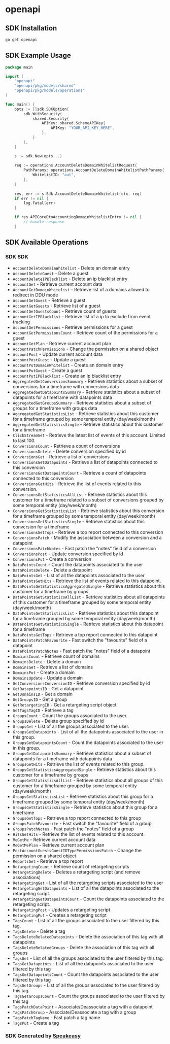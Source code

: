 # openapi

<!-- Start SDK Installation -->
## SDK Installation

```bash
go get openapi
```
<!-- End SDK Installation -->

<!-- Start SDK Example Usage -->
## SDK Example Usage

```go
package main

import (
    "openapi"
    "openapi/pkg/models/shared"
    "openapi/pkg/models/operations"
)

func main() {
    opts := []sdk.SDKOption{
        sdk.WithSecurity(
            shared.Security{
                APIKey: shared.SchemeAPIKey{
                    APIKey: "YOUR_API_KEY_HERE",
                },
            }
        ),
    }

    s := sdk.New(opts...)
    
    req := operations.AccountDeleteDomainWhitelistRequest{
        PathParams: operations.AccountDeleteDomainWhitelistPathParams{
            WhitelistID: "aut",
        },
    }
    
    res, err := s.Sdk.AccountDeleteDomainWhitelist(ctx, req)
    if err != nil {
        log.Fatal(err)
    }

    if res.APICoreDtoAccountingDomainWhitelistEntry != nil {
        // handle response
    }
```
<!-- End SDK Example Usage -->

<!-- Start SDK Available Operations -->
## SDK Available Operations

### SDK SDK

* `AccountDeleteDomainWhitelist` - Delete an domain entry
* `AccountDeleteGuest` - Delete a guest
* `AccountDeleteIPBlacklist` - Delete an ip blacklist entry
* `AccountGet` - Retrieve current account data
* `AccountGetDomainWhitelist` - Retrieve list of a domains allowed to redirect in DDU mode
* `AccountGetGuest` - Retrieve a guest
* `AccountGetGuests` - Retrieve list of a guest
* `AccountGetGuestsCount` - Retrieve count of guests
* `AccountGetIPBlacklist` - Retrieve list of a ip to exclude from event tracking
* `AccountGetPermissions` - Retrieve permissions for a guest
* `AccountGetPermissionsCount` - Retrieve count of the permissions for a guest
* `AccountGetPlan` - Retrieve current account plan
* `AccountPatchPermissions` - Change the permission on a shared object
* `AccountPost` - Update current account data
* `AccountPostGuest` - Update a guest
* `AccountPutDomainWhitelist` - Create an domain entry
* `AccountPutGuest` - Create a guest
* `AccountPutIPBlacklist` - Create an ip blacklist entry
* `AggregatedGetConversionsSummary` - Retrieve statistics about a subset of conversions for a timeframe with conversions data
* `AggregatedGetDatapointsSummary` - Retrieve statistics about a subset of datapoints for a timeframe with datapoints data
* `AggregatedGetGroupsSummary` - Retrieve statistics about a subset of groups for a timeframe with groups data
* `AggregatedGetStatisticsList` - Retrieve statistics about this customer for a timeframe grouped by some temporal entity (day/week/month)
* `AggregatedGetStatisticsSingle` - Retrieve statistics about this customer for a timeframe
* `ClickStreamGet` - Retrieve the latest list of events of this account. Limited to last 100.
* `ConversionsCount` - Retrieve a count of conversions
* `ConversionsDelete` - Delete conversion specified by id
* `ConversionsGet` - Retrieve a list of conversions
* `ConversionsGetDatapoints` - Retrieve a list of datapoints connected to this conversion
* `ConversionsGetDatapointsCount` - Retrieve a count of datapoints connected to this conversion
* `ConversionsGetHits` - Retrieve the list of events related to this conversion.
* `ConversionsGetStatisticsAllList` - Retrieve statistics about this customer for a timeframe related to a subset of conversions grouped by some temporal entity (day/week/month)
* `ConversionsGetStatisticsList` - Retrieve statistics about this conversion for a timeframe grouped by some temporal entity (day/week/month)
* `ConversionsGetStatisticsSingle` - Retrieve statistics about this conversion for a timeframe
* `ConversionsGetTops` - Retrieve a top report connected to this conversion
* `ConversionsPatch` - Modify the association between a conversion and a datapoint
* `ConversionsPatchNotes` - Fast patch the "notes" field of a conversion
* `ConversionsPost` - Update conversion specified by id
* `ConversionsPut` - Create a conversion
* `DataPointsCount` - Count the datapoints associated to the user
* `DataPointsDelete` - Delete a datapoint
* `DataPointsGet` - List of all the datapoints associated to the user
* `DataPointsGetHits` - Retrieve the list of events related to this datapoint.
* `DataPointsGetStatisticsAggregatedSingle` - Retrieve statistics about this customer for a timeframe by groups
* `DataPointsGetStatisticsAllList` - Retrieve statistics about all datapoints of this customer for a timeframe grouped by some temporal entity (day/week/month)
* `DataPointsGetStatisticsList` - Retrieve statistics about this datapoint for a timeframe grouped by some temporal entity (day/week/month)
* `DataPointsGetStatisticsSingle` - Retrieve statistics about this datapoint for a timeframe
* `DataPointsGetTops` - Retrieve a top report connected to this datapoint
* `DataPointsPatchFavourite` - Fast switch the "favourite" field of a datapoint
* `DataPointsPatchNotes` - Fast patch the "notes" field of a datapoint
* `DomainsCount` - Retrieve count of domains
* `DomainsDelete` - Delete a domain
* `DomainsGet` - Retrieve a list of domains
* `DomainsPut` - Create a domain
* `DomainsUpdate` - Update a domain
* `GetConversionsConversionID` - Retrieve conversion specified by id
* `GetDatapointsID` - Get a datapoint
* `GetDomainsID` - Get a domain
* `GetGroupsID` - Get a group
* `GetRetargetingID` - Get a retargeting script object
* `GetTagsTagID` - Retrieve a tag
* `GroupsCount` - Count the groups associated to the user.
* `GroupsDelete` - Delete group specified by id
* `GroupsGet` - List of all the groups associated to the user.
* `GroupsGetDatapoints` - List of all the datapoints associated to the user in this group.
* `GroupsGetDatapointsCount` - Count the datapoints associated to the user in this group.
* `GroupsGetDatapointsSummary` - Retrieve statistics about a subset of datapoints for a timeframe with datapoints data
* `GroupsGetHits` - Retrieve the list of events related to this group.
* `GroupsGetStatisticsAggregatedSingle` - Retrieve statistics about this customer for a timeframe by groups
* `GroupsGetStatisticsAllList` - Retrieve statistics about all groups of this customer for a timeframe grouped by some temporal entity (day/week/month)
* `GroupsGetStatisticsList` - Retrieve statistics about this group for a timeframe grouped by some temporal entity (day/week/month)
* `GroupsGetStatisticsSingle` - Retrieve statistics about this group for a timeframe
* `GroupsGetTops` - Retrieve a top report connected to this group
* `GroupsPatchFavourite` - Fast switch the "favourite" field of a group
* `GroupsPatchNotes` - Fast patch the "notes" field of a group
* `HitsGetHits` - Retrieve the list of events related to this account.
* `MeGetMe` - Retrieve current account data
* `MeGetMePlan` - Retrieve current account plan
* `PostAccountGuestsGuestIDTypePermissionsPatch` - Change the permission on a shared object
* `ReportsGet` - Retrieve a top report
* `RetargetingCount` - Retrieve count of retargeting scripts
* `RetargetingDelete` - Deletes a retargeting script (and remove associations)
* `RetargetingGet` - List of all the retargeting scripts associated to the user
* `RetargetingGetDatapoints` - List of all the datapoints associated to the retargeting script.
* `RetargetingGetDatapointsCount` - Count the datapoints associated to the retargeting script.
* `RetargetingPost` - Updates a retargeting script
* `RetargetingPut` - Creates a retargeting script
* `TagsCount` - List of all the groups associated to the user filtered by this tag.
* `TagsDelete` - Delete a tag
* `TagsDeleteRelatedDatapoints` - Delete the association of this tag with all datapoints
* `TagsDeleteRelatedGroups` - Delete the association of this tag with all groups
* `TagsGet` - List of all the groups associated to the user filtered by this tag.
* `TagsGetDatapoints` - List of all the datapoints associated to the user filtered by this tag
* `TagsGetDatapointsCount` - Count the datapoints associated to the user filtered by this tag
* `TagsGetGroups` - List of all the groups associated to the user filtered by this tag.
* `TagsGetGroupsCount` - Count the groups associated to the user filtered by this tag
* `TagsPatchDataPoint` - Associate/Deassociate a tag with a datapoint
* `TagsPatchGroup` - Associate/Deassociate a tag with a group
* `TagsPatchTagName` - Fast patch a tag name
* `TagsPut` - Create a tag

<!-- End SDK Available Operations -->

### SDK Generated by [Speakeasy](https://docs.speakeasyapi.dev/docs/using-speakeasy/client-sdks)

